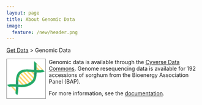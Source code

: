 ```yaml
---
layout: page
title: About Genomic Data
image:
  feature: /new/header.png
---
```


<a href="/data">Get Data</a> > Genomic Data<br/>

<div>
<div style="float: left; width: 20%; margin-right: 10px; margin-bottom: 10px">
<a href="http://datacommons.cyverse.org/browse/iplant/home/shared" style="border: 0" target="_blank">
<span style="display:inline-block; border:1px solid grey; text-align:center; font-size:146x; font-weight: bold; width: 100%;">
   <img src="/images/new/genomics sq.png" style="width: 100px"><br/>
</span></a>
</div>
Genomic data is available through the <a href="http://datacommons.cyverse.org/browse/iplant/home/shared" target="_blank">Cyverse Data Commons</a>. Genome resequencing data is available for 192 accessions of sorghum from the Bioenergy Association Panel (BAP). 

For more information, see the <a href="https://terraref.gitbooks.io/terraref-documentation/content/products/genomics-data.html" target="_blank">documentation</a>.

</div>
